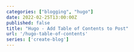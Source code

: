 ```yaml
---
categories: ["blogging", "hugo"]
date: 2022-02-25T13:00:00Z
published: false
title: "Hugo - Add Table of Contents to Post"
url: '/hugo-table-of-contents'
series: ['create-blog']
---
```


